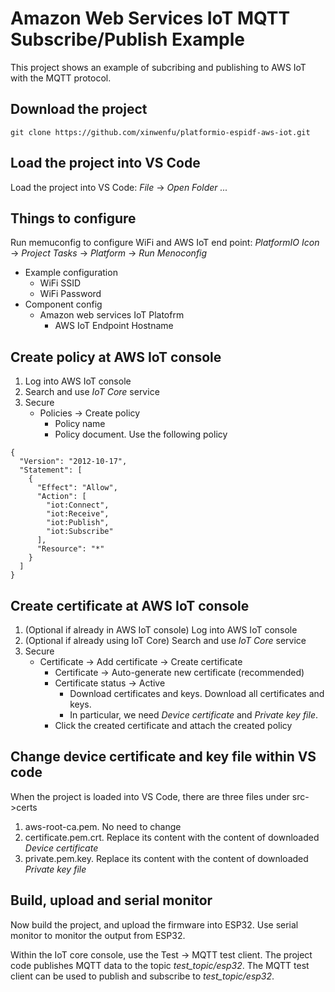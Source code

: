 # Amazon Web Services IoT MQTT Subscribe/Publish Example

This project shows an example of subcribing and publishing to AWS IoT with the MQTT protocol.

## Download the project 
```
git clone https://github.com/xinwenfu/platformio-espidf-aws-iot.git
```
## Load the project into VS Code

Load the project into VS Code: *File* -> *Open Folder ...*

## Things to configure

Run memuconfig to configure WiFi and AWS IoT end point: *PlatformIO Icon* -> *Project Tasks* -> *Platform* -> *Run Menoconfig*
- Example configuration
  - WiFi SSID
  - WiFi Password
- Component config 
  - Amazon web services IoT Platofrm
    - AWS IoT Endpoint Hostname

## Create policy at AWS IoT console
1. Log into AWS IoT console
2. Search and use *IoT Core* service
3. Secure
   - Policies -> Create policy
     - Policy name
     - Policy document. Use the following policy
```
{
  "Version": "2012-10-17",
  "Statement": [
    {
      "Effect": "Allow",
      "Action": [
        "iot:Connect",
        "iot:Receive",
        "iot:Publish",
        "iot:Subscribe"
      ],
      "Resource": "*"
    }
  ]
}
```

## Create certificate at AWS IoT console
1. (Optional if already in AWS IoT console) Log into AWS IoT console
2. (Optional if already using IoT Core) Search and use *IoT Core* service
3. Secure
   - Certificate -> Add certificate -> Create certificate
     - Certificate -> Auto-generate new certificate (recommended)
     - Certificate status -> Active
       - Download certificates and keys. Download all certificates and keys. 
       - In particular, we need *Device certificate* and *Private key file*.
     - Click the created certificate and attach the created policy

## Change device certificate and key file within VS code
When the project is loaded into VS Code, there are three files under src->certs 
1. aws-root-ca.pem. No need to change
2. certificate.pem.crt. Replace its content with the content of downloaded *Device certificate*
3. private.pem.key. Replace its content with the content of downloaded *Private key file*

## Build, upload and serial monitor
Now build the project, and upload the firmware into ESP32. Use serial monitor to monitor the output from ESP32.

Within the IoT core console, use the Test -> MQTT test client. The project code publishes MQTT data to the topic *test_topic/esp32*. The MQTT test client can be used to publish and subscribe to *test_topic/esp32*.
